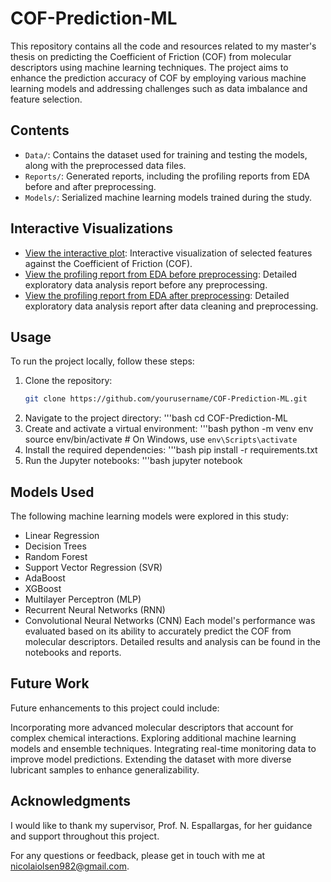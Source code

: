 # COF-Prediction-ML

This repository contains all the code and resources related to my master's thesis on predicting the Coefficient of Friction (COF) from molecular descriptors using machine learning techniques. The project aims to enhance the prediction accuracy of COF by employing various machine learning models and addressing challenges such as data imbalance and feature selection.

## Contents

- `Data/`: Contains the dataset used for training and testing the models, along with the preprocessed data files.
- `Reports/`: Generated reports, including the profiling reports from EDA before and after preprocessing.
- `Models/`: Serialized machine learning models trained during the study.
  
## Interactive Visualizations

- [View the interactive plot](./features_vs_cof.html): Interactive visualization of selected features against the Coefficient of Friction (COF).
- [View the profiling report from EDA before preprocessing](./Reports/profiling_data.html): Detailed exploratory data analysis report before any preprocessing.
- [View the profiling report from EDA after preprocessing](./Reports/profiling_data_cleaned.html): Detailed exploratory data analysis report after data cleaning and preprocessing.

## Usage

To run the project locally, follow these steps:

1. Clone the repository:
   ```bash
   git clone https://github.com/yourusername/COF-Prediction-ML.git
2. Navigate to the project directory:
   '''bash
   cd COF-Prediction-ML
3. Create and activate a virtual environment:
   '''bash
   python -m venv env
   source env/bin/activate  # On Windows, use `env\Scripts\activate`
4. Install the required dependencies:
   '''bash
   pip install -r requirements.txt
5. Run the Jupyter notebooks:
   '''bash
   jupyter notebook

## Models Used
The following machine learning models were explored in this study:
- Linear Regression
- Decision Trees
- Random Forest
- Support Vector Regression (SVR)
- AdaBoost
- XGBoost
- Multilayer Perceptron (MLP)
- Recurrent Neural Networks (RNN)
- Convolutional Neural Networks (CNN)
Each model's performance was evaluated based on its ability to accurately predict the COF from molecular descriptors. Detailed results and analysis can be found in the notebooks and reports.

## Future Work
Future enhancements to this project could include:

Incorporating more advanced molecular descriptors that account for complex chemical interactions.
Exploring additional machine learning models and ensemble techniques.
Integrating real-time monitoring data to improve model predictions.
Extending the dataset with more diverse lubricant samples to enhance generalizability.

## Acknowledgments
I would like to thank my supervisor, Prof. N. Espallargas, for her guidance and support throughout this project.

For any questions or feedback, please get in touch with me at nicolaiolsen982@gmail.com.
